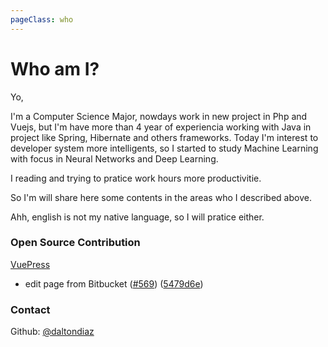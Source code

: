 ```yaml
---
pageClass: who
---
```


# Who am I?

Yo,

I'm a Computer Science Major, nowdays work in new project in Php and Vuejs, but I'm have more than 4 year of experiencia working with Java in project like Spring, Hibernate and others frameworks. Today I'm interest to developer system more intelligents, so I started to study Machine Learning with focus in Neural Networks and Deep Learning.

I reading and trying to pratice work hours more productivitie.

So I'm will share here some contents in the areas who I described above.

Ahh, english is not my native language, so I will pratice either.

### Open Source Contribution

[VuePress](https://github.com/vuejs/vuepress)

- edit page from Bitbucket ([#569](https://github.com/vuejs/vuepress/issues/569)) ([5479d6e](https://github.com/vuejs/vuepress/commit/5479d6e))


### Contact

Github: [@daltondiaz](https://github.com/daltondiaz)